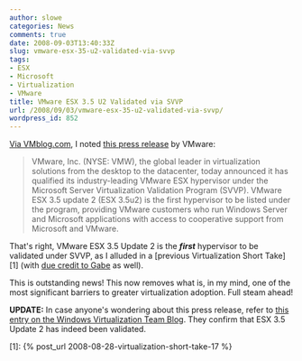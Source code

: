 ```yaml
---
author: slowe
categories: News
comments: true
date: 2008-09-03T13:40:33Z
slug: vmware-esx-35-u2-validated-via-svvp
tags:
- ESX
- Microsoft
- Virtualization
- VMware
title: VMware ESX 3.5 U2 Validated via SVVP
url: /2008/09/03/vmware-esx-35-u2-validated-via-svvp/
wordpress_id: 852
---
```


[Via VMblog.com](http://vmblog.com/archive/2008/09/03/vmware-esx-is-the-industry-s-first-hypervisor-to-be-validated-by-microsoft-offers-customers-expanded-support-options-for-microsoft-applications.aspx), I noted [this press release](http://www.vmware.com/company/news/releases/svvp.html) by VMware:

>VMware, Inc. (NYSE: VMW), the global leader in virtualization solutions from the desktop to the datacenter, today announced it has qualified its industry-leading VMware ESX hypervisor under the Microsoft Server Virtualization Validation Program (SVVP). VMware ESX 3.5 update 2 (ESX 3.5u2) is the first hypervisor to be listed under the program, providing VMware customers who run Windows Server and Microsoft applications with access to cooperative support from Microsoft and VMware.

That's right, VMware ESX 3.5 Update 2 is the **_first_** hypervisor to be validated under SVVP, as I alluded in a [previous Virtualization Short Take][1] (with [due credit to Gabe](http://www.gabesvirtualworld.com/?p=79) as well).

This is outstanding news! This now removes what is, in my mind, one of the most significant barriers to greater virtualization adoption. Full steam ahead!

**UPDATE:** In case anyone's wondering about this press release, refer to [this entry on the Windows Virtualization Team Blog](http://blogs.technet.com/virtualization/archive/2008/09/03/The-Validated-Hypervisor.aspx). They confirm that ESX 3.5 Update 2 has indeed been validated.

[1]: {% post_url 2008-08-28-virtualization-short-take-17 %}
